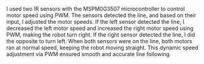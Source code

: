 I used two IR sensors with the MSPM0G3507 microcontroller to control motor speed using PWM. The sensors detected the line, and based on their input, I adjusted the motor speeds. If the left sensor detected the line, I decreased the left motor speed and increased the right motor speed using PWM, making the robot turn right. If the right sensor detected the line, I did the opposite to turn left. When both sensors were on the line, both motors ran at normal speed, keeping the robot moving straight. This dynamic speed adjustment via PWM ensured smooth and accurate line following.
